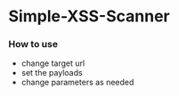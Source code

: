# Simple-XSS-Scanner

### How to use
- change target url
- set the payloads
- change parameters as needed
